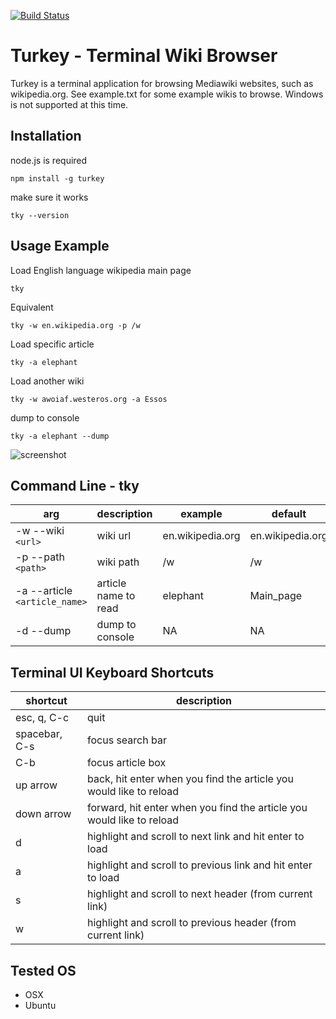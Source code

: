 [![Build Status](https://travis-ci.org/scrussell24/turkey.svg?branch=master)](https://travis-ci.org/scrussell24/turkey)
# Turkey - Terminal Wiki Browser
Turkey is a terminal application for browsing Mediawiki websites, such as wikipedia.org. See
example.txt for some example wikis to browse.
Windows is not supported at this time.
## Installation
node.js is required
```
npm install -g turkey
```
make sure it works
```
tky --version
```
## Usage Example
Load English language wikipedia main page
```
tky
```
Equivalent
```
tky -w en.wikipedia.org -p /w
```
Load specific article
```
tky -a elephant
```
Load another wiki
```
tky -w awoiaf.westeros.org -a Essos
```
dump to console
```
tky -a elephant --dump
```
![screenshot](http://i.imgur.com/mBalZZp.png "elephant")

## Command Line - tky
arg | description | example | default
--- | --- | --- | ---
-w --wiki `<url>`| wiki url | en.wikipedia.org | en.wikipedia.org
-p --path `<path>`| wiki path | /w | /w
-a --article `<article_name>`| article name to read | elephant | Main_page
-d --dump | dump to console | NA | NA

## Terminal UI Keyboard Shortcuts
shortcut | description
--- | ---
esc, q, C-c | quit 
spacebar, C-s | focus search bar
C-b | focus article box
up arrow | back, hit enter when you find the article you would like to reload
down arrow | forward, hit enter when you find the article you would like to reload
d | highlight and scroll to next link and hit enter to load
a | highlight and scroll to previous link and hit enter to load
s | highlight and scroll to next header (from current link)
w | highlight and scroll to previous header (from current link)

## Tested OS
* OSX
* Ubuntu



